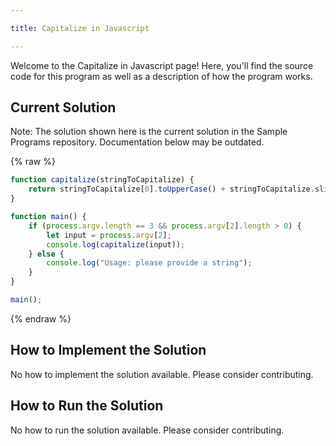 ```yaml
---

title: Capitalize in Javascript

---
```


Welcome to the Capitalize in Javascript page! Here, you'll find the source code for this program as well as a description of how the program works.

## Current Solution

Note: The solution shown here is the current solution in the Sample Programs repository. Documentation below may be outdated.

{% raw %}

```Javascript
function capitalize(stringToCapitalize) {
    return stringToCapitalize[0].toUpperCase() + stringToCapitalize.slice(1);
}

function main() {
    if (process.argv.length == 3 && process.argv[2].length > 0) {
        let input = process.argv[2];
        console.log(capitalize(input)); 
    } else {
        console.log("Usage: please provide a string");
    }
}

main();

```

{% endraw %}

## How to Implement the Solution

No how to implement the solution available. Please consider contributing.

## How to Run the Solution

No how to run the solution available. Please consider contributing.